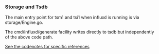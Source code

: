 
### Storage and Tsdb

The main entry point for tsm1 and tsi1 when influxd is running is via
storage/Engine.go.

The cmd/influxd/generate facility writes directly to tsdb but independently
of the above code path.

[See the codenotes for specific references](./codenotes.md)
